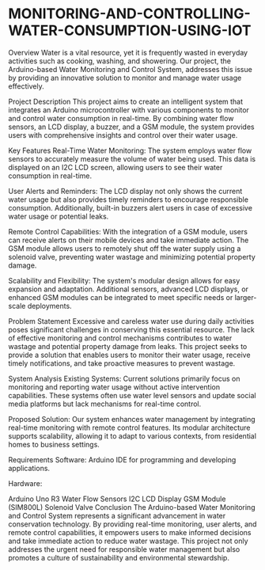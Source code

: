# MONITORING-AND-CONTROLLING-WATER-CONSUMPTION-USING-IOT
Overview
Water is a vital resource, yet it is frequently wasted in everyday activities such as cooking, washing, and showering. Our project, the Arduino-based Water Monitoring and Control System, addresses this issue by providing an innovative solution to monitor and manage water usage effectively.

Project Description
This project aims to create an intelligent system that integrates an Arduino microcontroller with various components to monitor and control water consumption in real-time. By combining water flow sensors, an LCD display, a buzzer, and a GSM module, the system provides users with comprehensive insights and control over their water usage.

Key Features
Real-Time Water Monitoring: The system employs water flow sensors to accurately measure the volume of water being used. This data is displayed on an I2C LCD screen, allowing users to see their water consumption in real-time.

User Alerts and Reminders: The LCD display not only shows the current water usage but also provides timely reminders to encourage responsible consumption. Additionally, built-in buzzers alert users in case of excessive water usage or potential leaks.

Remote Control Capabilities: With the integration of a GSM module, users can receive alerts on their mobile devices and take immediate action. The GSM module allows users to remotely shut off the water supply using a solenoid valve, preventing water wastage and minimizing potential property damage.

Scalability and Flexibility: The system's modular design allows for easy expansion and adaptation. Additional sensors, advanced LCD displays, or enhanced GSM modules can be integrated to meet specific needs or larger-scale deployments.

Problem Statement
Excessive and careless water use during daily activities poses significant challenges in conserving this essential resource. The lack of effective monitoring and control mechanisms contributes to water wastage and potential property damage from leaks. This project seeks to provide a solution that enables users to monitor their water usage, receive timely notifications, and take proactive measures to prevent wastage.

System Analysis
Existing Systems: Current solutions primarily focus on monitoring and reporting water usage without active intervention capabilities. These systems often use water level sensors and update social media platforms but lack mechanisms for real-time control.

Proposed Solution: Our system enhances water management by integrating real-time monitoring with remote control features. Its modular architecture supports scalability, allowing it to adapt to various contexts, from residential homes to business settings.

Requirements
Software: Arduino IDE for programming and developing applications.

Hardware:

Arduino Uno R3
Water Flow Sensors
I2C LCD Display
GSM Module (SIM800L)
Solenoid Valve
Conclusion
The Arduino-based Water Monitoring and Control System represents a significant advancement in water conservation technology. By providing real-time monitoring, user alerts, and remote control capabilities, it empowers users to make informed decisions and take immediate action to reduce water wastage. This project not only addresses the urgent need for responsible water management but also promotes a culture of sustainability and environmental stewardship.

